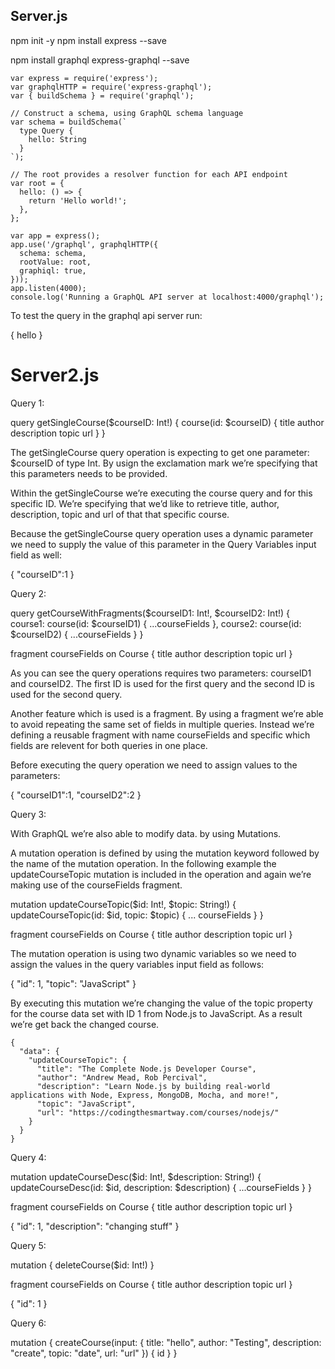 ## Server.js

npm init -y
npm install express --save

npm install graphql express-graphql --save 

```
var express = require('express');
var graphqlHTTP = require('express-graphql');
var { buildSchema } = require('graphql');

// Construct a schema, using GraphQL schema language
var schema = buildSchema(`
  type Query {
    hello: String
  }
`);

// The root provides a resolver function for each API endpoint
var root = {
  hello: () => {
    return 'Hello world!';
  },
};

var app = express();
app.use('/graphql', graphqlHTTP({
  schema: schema,
  rootValue: root,
  graphiql: true,
}));
app.listen(4000);
console.log('Running a GraphQL API server at localhost:4000/graphql');

```

To test the query in the graphql api server run: 

{
  hello
}



# Server2.js

Query 1: 

query getSingleCourse($courseID: Int!) {
    course(id: $courseID) {
        title
        author
        description
        topic
        url
    }
}

The getSingleCourse query operation is expecting to get one parameter: $courseID of type Int. By usign the exclamation mark we’re specifying that this parameters needs to be provided.

Within the getSingleCourse we’re executing the course query and for this specific ID. We’re specifying that we’d like to retrieve title, author, description, topic and url of that that specific course.

Because the getSingleCourse query operation uses a dynamic parameter we need to supply the value of this parameter in the Query Variables input field as well:

{ 
    "courseID":1
}



Query 2: 

query getCourseWithFragments($courseID1: Int!, $courseID2: Int!) {
      course1: course(id: $courseID1) {
             ...courseFields
      },
      course2: course(id: $courseID2) {
            ...courseFields
      } 
}

fragment courseFields on Course {
  title
  author
  description
  topic
  url
}

As you can see the query operations requires two parameters: courseID1 and courseID2. The first ID is used for the first query and the second ID is used for the second query.

Another feature which is used is a fragment. By using a fragment we’re able to avoid repeating the same set of fields in multiple queries. Instead we’re defining a reusable fragment with name courseFields and specific which fields are relevent for both queries in one place.

Before executing the query operation we need to assign values to the parameters:

{ 
    "courseID1":1,
    "courseID2":2
}



Query 3: 

With GraphQL we’re also able to modify data. by using Mutations.

A mutation operation is defined by using the mutation keyword followed by the name of the mutation operation. In the following example the updateCourseTopic mutation is included in the operation and again we’re making use of the courseFields fragment.

mutation updateCourseTopic($id: Int!, $topic: String!) {
  updateCourseTopic(id: $id, topic: $topic) {
    ... courseFields
  }
}

fragment courseFields on Course {
  title
  author
  description
  topic
  url
}

The mutation operation is using two dynamic variables so we need to assign the values in the query variables input field as follows:

{
  "id": 1,
  "topic": "JavaScript"
}


By executing this mutation we’re changing the value of the topic property for the course data set with ID 1 from Node.js to JavaScript. As a result we’re get back the changed course.


```
{
  "data": {
    "updateCourseTopic": {
      "title": "The Complete Node.js Developer Course",
      "author": "Andrew Mead, Rob Percival",
      "description": "Learn Node.js by building real-world applications with Node, Express, MongoDB, Mocha, and more!",
      "topic": "JavaScript",
      "url": "https://codingthesmartway.com/courses/nodejs/"
    }
  }
}
```


Query 4: 

mutation updateCourseDesc($id: Int!, $description: String!) {
  updateCourseDesc(id: $id, description: $description) {
    ...courseFields
  }
}

fragment courseFields on Course {
  title
  author
  description
  topic
  url
}


{
  "id": 1,
  "description": "changing stuff"
}


Query 5: 


mutation {
    deleteCourse($id: Int!) 
}

fragment courseFields on Course {
  title
  author
  description
  topic
  url
}


{
  "id": 1
}

Query 6: 

mutation {
  createCourse(input: {
        title: "hello",
        author: "Testing",
        description: "create",
        topic: "date",
        url: "url"
  }) {
    id
  }
}